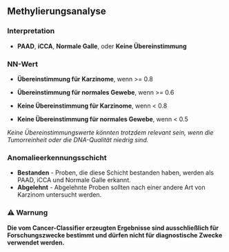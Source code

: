 ## Methylierungsanalyse

### Interpretation
- **PAAD**, **iCCA**, **Normale Galle**, oder **Keine Übereinstimmung**

### NN-Wert
- **Übereinstimmung für Karzinome**, wenn >= 0.8
- **Übereinstimmung für normales Gewebe**, wenn >= 0.6

- **Keine Übereinstimmung für Karzinome**, wenn < 0.8
- **Keine Übereinstimmung für normales Gewebe**, wenn < 0.5

*Keine Übereinstimmungswerte könnten trotzdem relevant sein, wenn die Tumorreinheit oder die DNA-Qualität niedrig sind.*

### Anomalieerkennungsschicht
- **Bestanden** - Proben, die diese Schicht bestanden haben, werden als PAAD, iCCA und Normale Galle erkannt.
- **Abgelehnt** - Abgelehnte Proben sollten nach einer andere Art von Karzinom untersucht werden.

### ⚠ Warnung
**Die vom Cancer-Classifier erzeugten Ergebnisse sind ausschließlich für Forschungszwecke bestimmt und dürfen nicht für diagnostische Zwecke verwendet werden.**
